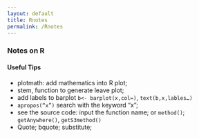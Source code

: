 ```yaml
---
layout: default
title: Rnotes
permalink: /Rnotes
---
```


### Notes on R

#### Useful Tips
   - plotmath: add mathematics into R plot;
   - stem, function to generate leave plot;
   - add labels to barplot `b<- barplot(x,col=)`, `text(b,x,lables…)`
   - `apropos(“x”)` search with the keyword “x”;
   - see the source code: input the function name; or `method()`; `getAnywhere()`, `getS3method()`
   - Quote; bquote; substitute; 

